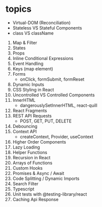 # topics #

- Virtual-DOM (Reconciliation)
- Stateless VS Stateful Components
- class VS className

1. Map & Filter
2. States
3. Props
4. Inline Conditional Expressions
5. Event Handling
6. Keys (map element)
7. Forms
   - onClick, formSubmit, formReset
8. Dynamic Inputs
9. CSS Styling in React
10. Uncontrolled VS Controlled Components
11. InnerHTML
    - dangerouslySetInnerHTML, react-quill
12. React Fragments
13. REST API Requests
    - POST, GET, PUT, DELETE
14. Debouncing
15. Context API
    - createContext, Provider, useContext
16. Higher Order Components
17. Lazy Loading
18. Helper Functions
19. Recursion in React
20. Arrays of Functions
21. Custom Hooks
22. Promises & Async / Await
23. Code Splitting / Dynamic Imports
24. Search Filter
25. Typescript
26. Unit tests with @testing-library/react
27. Caching Api Response
